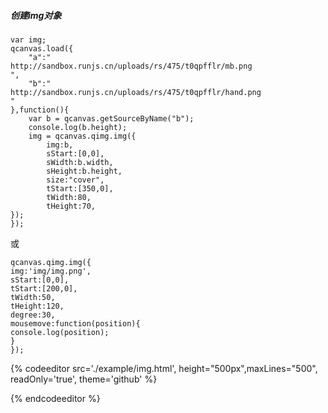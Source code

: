 ##### 创建img对象

```
var img;
qcanvas.load({
    "a":"
http://sandbox.runjs.cn/uploads/rs/475/t0qpfflr/mb.png
",
    "b":"
http://sandbox.runjs.cn/uploads/rs/475/t0qpfflr/hand.png
"
},function(){
    var b = qcanvas.getSourceByName("b");
    console.log(b.height);
    img = qcanvas.qimg.img({
        img:b,
        sStart:[0,0],
        sWidth:b.width,
        sHeight:b.height,
        size:"cover",
        tStart:[350,0],
        tWidth:80,
        tHeight:70,
});
});
```

或

```
qcanvas.qimg.img({
img:'img/img.png',
sStart:[0,0],
tStart:[200,0],
tWidth:50,
tHeight:120,
degree:30,
mousemove:function(position){
console.log(position);
}
});
```

{% codeeditor   src='./example/img.html', height="500px",maxLines="500", readOnly='true', theme='github' %}

{% endcodeeditor %}

